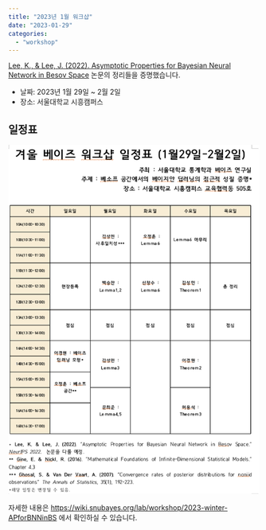 ```yaml
---
title: "2023년 1월 워크샵"
date: "2023-01-29"
categories:
  - "workshop"
---
```


[Lee, K., & Lee, J. (2022). Asymptotic Properties for Bayesian Neural Network in Besov Space](https://arxiv.org/abs/2206.00241) 논문의 정리들을 증명했습니다.

* 날짜: 2023년 1월 29일 ~ 2월 2일
* 장소: 서울대학교 시흥캠퍼스

## 일정표

![](./timetable.png)

자세한 내용은 https://wiki.snubayes.org/lab/workshop/2023-winter-APforBNNinBS 에서 확인하실 수 있습니다.